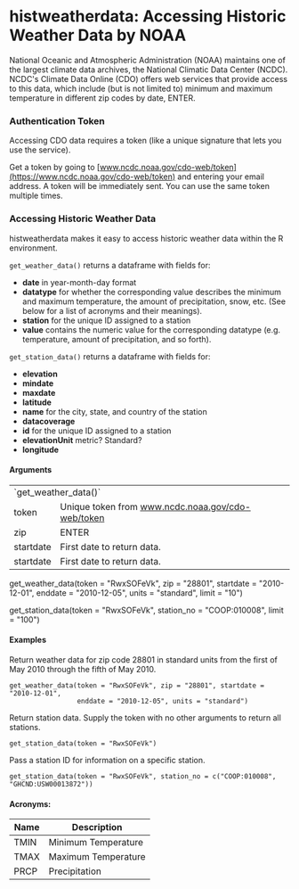 # histweatherdata: Accessing Historic Weather Data by NOAA

National Oceanic and Atmospheric Administration (NOAA) maintains one of the largest climate data archives, the National Climatic Data Center (NCDC). NCDC's Climate Data Online (CDO) offers web services that provide access to this data, which include (but is not limited to) minimum and maximum temperature in different zip codes by date, ENTER. 

### Authentication Token

Accessing CDO data requires a token (like a unique signature that lets you use the service).

Get a token by going to [www.ncdc.noaa.gov/cdo-web/token](https://www.ncdc.noaa.gov/cdo-web/token) and entering your email address. A token will be immediately sent. You can use the same token multiple times. 

### Accessing Historic Weather Data

histweatherdata makes it easy to access historic weather data within the R environment. 

`get_weather_data()` returns a dataframe with fields for: 
- **date** in year-month-day format
- **datatype** for whether the corresponding value describes the minimum and maximum temperature, the amount of precipitation, snow, etc. (See below for a list of acronyms and their meanings).
- **station** for the unique ID assigned to a station
- **value** contains the numeric value for the corresponding datatype (e.g. temperature, amount of precipitation, and so forth).

`get_station_data()` returns a dataframe with fields for:
- **elevation** 
- **mindate**
- **maxdate**
- **latitude**
- **name** for the city, state, and country of the station
- **datacoverage**
- **id** for the unique ID assigned to a station
- **elevationUnit** metric? Standard?
- **longitude**

#### Arguments

<table>
  <tr>
    <td colspan="2">`get_weather_data()`</td>
  </tr>
  <tr>
    <td>token</td>
    <td>Unique token from <a href="https://www.ncdc.noaa.gov/cdo-web/token">www.ncdc.noaa.gov/cdo-web/token</a></td>
  </tr>
  <tr>
    <td>zip</td>
    <td>ENTER</td>
  <tr>
    <td>startdate</td>
    <td>First date to return data.</td>
  </tr>
  <tr>
    <td>startdate</td>
    <td>First date to return data.</td>
  </tr>
</table>




get_weather_data(token = "RwxSOFeVk", 
                 zip = "28801", 
                 startdate = "2010-12-01",
                 enddate = "2010-12-05", 
                 units = "standard", 
                 limit = "10")

get_station_data(token = "RwxSOFeVk", 
                 station_no = "COOP:010008", 
                 limit = "100")

#### Examples

Return weather data for zip code 28801 in standard units from the first of May 2010 through the fifth of May 2010. 

```
get_weather_data(token = "RwxSOFeVk", zip = "28801", startdate = "2010-12-01",
                 enddate = "2010-12-05", units = "standard")
```

Return station data. Supply the token with no other arguments to return all stations.

```
get_station_data(token = "RwxSOFeVk")
```

Pass a station ID for information on a specific station.

```
get_station_data(token = "RwxSOFeVk", station_no = c("COOP:010008", "GHCND:USW00013872"))
```

#### Acronyms: 

| Name | Description |
|----|----|
| TMIN | Minimum Temperature |
| TMAX | Maximum Temperature |
| PRCP | Precipitation |

